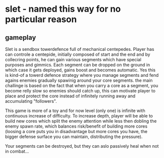 # slet - named this way for no particular reason

## gameplay

Slet is a sendbox towerdefence full of mechanical centepedes. Player has can controle a centepide, initially composed of start and the end and by collecring points, he can gain various segments which have special purposes and gimmics. Each segment can be dropped on the ground in which case it gets deployed, gains boost and becomes automatic. Yes this is kind-of a towerd defence strategy where you manage segments and fend agains enemies gradually spawinig around your core segments. the main challinge is based on the fact that when you carry a core as a segment, you become relly slow so enemies should catch up, this can motivate player to place and protect the core instead of infinitely running away and accumulating "followers". 

This game is more of a toy and for now level (only one) is infinite with continuous increase of difficulty. To increase depth, player will be able to build new cores which split the enemy attention while less then dobling the enemy spawn rate, which balances risk/benefit of building more cores (loosing a core puts you in disadvantage but more cores you have, the bigger defense surface you can maintain, distributing the pressure).

Your segments can be destroyed, but they can aslo passively heal when not in combat...
